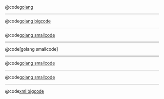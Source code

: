 @code[golang](src/go/server.go)

---

@code[golang bigcode](src/go/server.go)

---

@code[golang smallcode](src/go/server.go)

---

@code[golang smallcode]

---

@code[golang smallcode]()

---

@code[golang smallcode](src/go/bad.go)

---

@code[xml bigcode](src/xml/data.xml)


